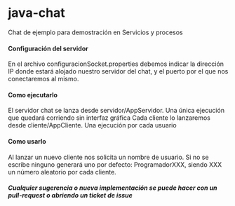 # java-chat
Chat de ejemplo para demostración en Servicios y procesos

#### Configuración del servidor
En el archivo configuracionSocket.properties debemos indicar la dirección IP donde estará alojado nuestro servidor del chat, y el puerto por el que nos conectaremos al mismo.

#### Como ejecutarlo
El servidor chat se lanza desde servidor/AppServidor. Una única ejecución que quedará corriendo sin interfaz gráfica
Cada cliente lo lanzaremos desde cliente/AppCliente. Una ejecución por cada usuario

#### Como usarlo
Al lanzar un nuevo cliente nos solicita un nombre de usuario. Si no se escribe ninguno generará uno por defecto: ProgramadorXXX, siendo XXX un número aleatorio por cada cliente.

##### Cualquier sugerencia o nueva implementación se puede hacer con un pull-request o abriendo un ticket de issue
